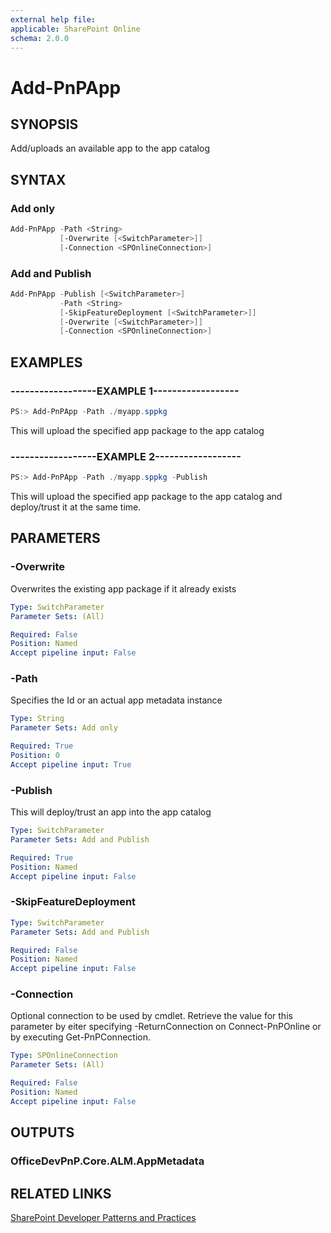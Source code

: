 ```yaml
---
external help file:
applicable: SharePoint Online
schema: 2.0.0
---
```

# Add-PnPApp

## SYNOPSIS
Add/uploads an available app to the app catalog

## SYNTAX 

### Add only
```powershell
Add-PnPApp -Path <String>
           [-Overwrite [<SwitchParameter>]]
           [-Connection <SPOnlineConnection>]
```

### Add and Publish
```powershell
Add-PnPApp -Publish [<SwitchParameter>]
           -Path <String>
           [-SkipFeatureDeployment [<SwitchParameter>]]
           [-Overwrite [<SwitchParameter>]]
           [-Connection <SPOnlineConnection>]
```

## EXAMPLES

### ------------------EXAMPLE 1------------------
```powershell
PS:> Add-PnPApp -Path ./myapp.sppkg
```

This will upload the specified app package to the app catalog

### ------------------EXAMPLE 2------------------
```powershell
PS:> Add-PnPApp -Path ./myapp.sppkg -Publish
```

This will upload the specified app package to the app catalog and deploy/trust it at the same time.

## PARAMETERS

### -Overwrite
Overwrites the existing app package if it already exists

```yaml
Type: SwitchParameter
Parameter Sets: (All)

Required: False
Position: Named
Accept pipeline input: False
```

### -Path
Specifies the Id or an actual app metadata instance

```yaml
Type: String
Parameter Sets: Add only

Required: True
Position: 0
Accept pipeline input: True
```

### -Publish
This will deploy/trust an app into the app catalog

```yaml
Type: SwitchParameter
Parameter Sets: Add and Publish

Required: True
Position: Named
Accept pipeline input: False
```

### -SkipFeatureDeployment


```yaml
Type: SwitchParameter
Parameter Sets: Add and Publish

Required: False
Position: Named
Accept pipeline input: False
```

### -Connection
Optional connection to be used by cmdlet. Retrieve the value for this parameter by eiter specifying -ReturnConnection on Connect-PnPOnline or by executing Get-PnPConnection.

```yaml
Type: SPOnlineConnection
Parameter Sets: (All)

Required: False
Position: Named
Accept pipeline input: False
```

## OUTPUTS

### OfficeDevPnP.Core.ALM.AppMetadata

## RELATED LINKS

[SharePoint Developer Patterns and Practices](http://aka.ms/sppnp)